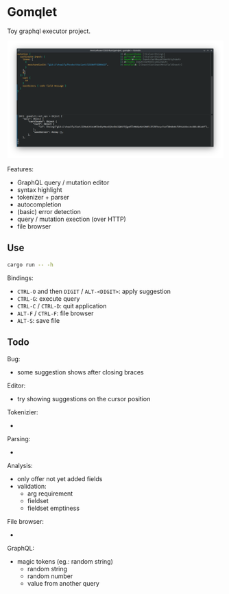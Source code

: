 # Gomqlet

Toy graphql executor project.

![Screenshot](./misc/screenshot.png)

Features:

- GraphQL query / mutation editor
- syntax highlight
- tokenizer + parser
- autocompletion
- (basic) error detection
- query / mutation exection (over HTTP)
- file browser

## Use

```bash
cargo run -- -h
```

Bindings:

- `CTRL-O` and then `DIGIT` / `ALT-<DIGIT>`: apply suggestion
- `CTRL-G`: execute query
- `CTRL-C` / `CTRL-D`: quit application
- `ALT-F` / `CTRL-F`: file browser
- `ALT-S`: save file

## Todo

Bug:

- some suggestion shows after closing braces

Editor:

- try showing suggestions on the cursor position

Tokenizier:

- 

Parsing:

-

Analysis:

- only offer not yet added fields
- validation:
    - arg requirement
    - fieldset
    - fieldset emptiness

File browser:

- 

GraphQL:

- magic tokens (eg.: random string)
    - random string
    - random number
    - value from another query
